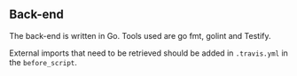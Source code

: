 ## Back-end
The back-end is written in Go. Tools used are go fmt, golint and Testify. 

External imports that need to be retrieved should be added in `.travis.yml` in the `before_script`.
 
